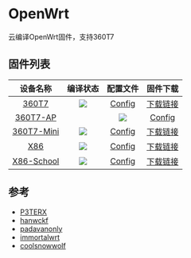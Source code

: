 # OpenWrt
云编译OpenWrt固件，支持360T7

## 固件列表
| 设备名称 | 编译状态 | 配置文件 | 固件下载 |
| :-------------: | :-------------: | :-------------: | :-------------: |
| [360T7](https://github.com/QiYueYiya/OpenWrt-Actions/blob/main/.github/workflows/360T7.yml) | [![](https://github.com/QiYueYiya/OpenWrt-Actions/actions/workflows/360T7.yml/badge.svg)](https://github.com/QiYueYiya/OpenWrt-Actions/actions/workflows/360T7.yml) | [Config](https://github.com/QiYueYiya/OpenWrt-Actions/blob/main/360T7/main.config) | [下载链接](https://github.com/QiYueYiya/OpenWrt-Actions/releases/tag/360T7) |
| [360T7-AP](https://github.com/QiYueYiya/OpenWrt-Actions/blob/main/.github/workflows/360T7-AP.yml) | | [![](https://github.com/QiYueYiya/OpenWrt-Actions/actions/workflows/360T7-AP.yml/badge.svg)](https://github.com/QiYueYiya/OpenWrt-Actions/actions/workflows/360T7-AP.yml) | [Config](https://github.com/QiYueYiya/OpenWrt-Actions/blob/main/360T7/mini.config) | [下载链接](https://github.com/QiYueYiya/OpenWrt-Actions/releases/tag/360T7-AP) |
| [360T7-Mini](https://github.com/QiYueYiya/OpenWrt-Actions/blob/main/.github/workflows/360T7-Mini.yml) | [![](https://github.com/QiYueYiya/OpenWrt-Actions/actions/workflows/360T7-Mini.yml/badge.svg)](https://github.com/QiYueYiya/OpenWrt-Actions/actions/workflows/360T7-Mini.yml) | [Config](https://github.com/QiYueYiya/OpenWrt-Actions/blob/main/360T7/mini.config) | [下载链接](https://github.com/QiYueYiya/OpenWrt-Actions/releases/tag/360T7-Mini) |
| [X86](https://github.com/QiYueYiya/OpenWrt-Actions/blob/main/.github/workflows/X86.yml) | [![](https://github.com/QiYueYiya/OpenWrt-Actions/actions/workflows/X86.yml/badge.svg)](https://github.com/QiYueYiya/OpenWrt-Actions/actions/workflows/X86.yml) | [Config](https://github.com/QiYueYiya/OpenWrt-Actions/blob/main/X86/main.config) | [下载链接](https://github.com/QiYueYiya/OpenWrt-Actions/releases/tag/X86) |
| [X86-School](https://github.com/QiYueYiya/OpenWrt-Actions/blob/main/.github/workflows/X86-School.yml) | [![](https://github.com/QiYueYiya/OpenWrt-Actions/actions/workflows/X86-School.yml/badge.svg)](https://github.com/QiYueYiya/OpenWrt-Actions/actions/workflows/X86-School.yml) | [Config](https://github.com/QiYueYiya/OpenWrt-Actions/blob/main/X86-School/main.config) | [下载链接](https://github.com/QiYueYiya/OpenWrt-Actions/releases/tag/X86-School) |

## 参考
- [P3TERX](https://github.com/P3TERX/Actions-OpenWrt)
- [hanwckf](https://github.com/hanwckf/immortalwrt-mt798x)
- [padavanonly](https://github.com/padavanonly/immortalwrtARM)
- [immortalwrt](https://github.com/immortalwrt/immortalwrt)
- [coolsnowwolf](https://github.com/coolsnowwolf/lede)
